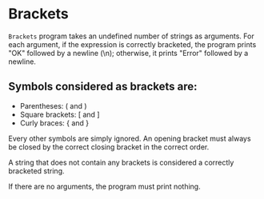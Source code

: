 # Brackets

`Brackets` program takes an undefined number of strings as arguments. For each argument, if the expression is correctly bracketed, the program prints "OK" followed by a newline (\n); otherwise, it prints "Error" followed by a newline.

## Symbols considered as brackets are:

* Parentheses: ( and )
* Square brackets: [ and ]
* Curly braces: { and }

Every other symbols are simply ignored. An opening bracket must always be closed by the correct closing bracket in the correct order. 

A string that does not contain any brackets is considered a correctly bracketed string.

If there are no arguments, the program must print nothing.